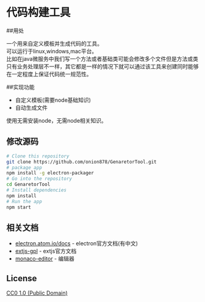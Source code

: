 # 代码构建工具

##用处

一个用来自定义模板并生成代码的工具。<br>
可以运行于linux,windows,mac平台。<br>
比如在java微服务中我们写一个方法或者基础类可能会修改多个文件但是方法或类只有业务处理层不一样，其它都是一样的情况下就可以通过该工具来创建同时能够在一定程度上保证代码统一规范性。<br>

##实现功能

- 自定义模板(需要node基础知识)
- 自动生成文件

使用无需安装node，无需node相关知识。
## 修改源码


```bash
# Clone this repository
git clone https://github.com/onion878/GenaretorTool.git
# package app
npm install -g electron-packager
# Go into the repository
cd GenaretorTool 
# Install dependencies
npm install
# Run the app
npm start
```


## 相关文档

- [electron.atom.io/docs](http://electron.atom.io/docs) - electron官方文档(有中文)
- [extjs-gpl](https://docs.sencha.com/extjs/6.5.0/classic/Ext.html) - extjs官方文档
- [monaco-editor](https://microsoft.github.io/monaco-editor/) - 编辑器

## License

[CC0 1.0 (Public Domain)](LICENSE.md)
